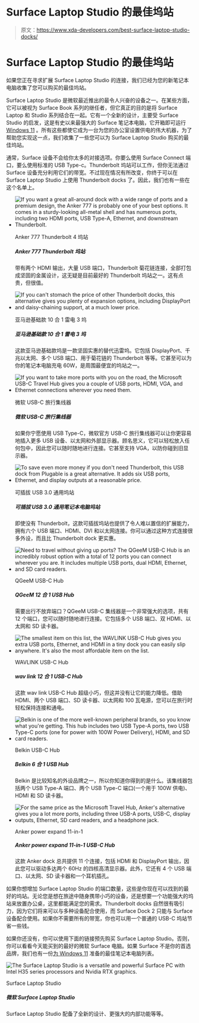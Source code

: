 # Surface Laptop Studio 的最佳坞站

> 原文：<https://www.xda-developers.com/best-surface-laptop-studio-docks/>

# Surface Laptop Studio 的最佳坞站

如果您正在寻求扩展 Surface Laptop Studio 的连接，我们已经为您的新笔记本电脑收集了您可以购买的最佳坞站。

Surface Laptop Studio 是微软最近推出的最令人兴奋的设备之一。在某些方面，它可以被视为 Surface Book 系列的继任者，但它真正的目的是将 Surface Laptop 和 Studio 系列结合在一起。它有一个全新的设计，主要受 Surface Studio 的启发，这是有史以来最强大的 Surface 笔记本电脑，它开箱即可运行 [Windows 11](https://www.xda-developers.com/windows-11/) 。所有这些都使它成为一台为您的办公室设置供电的伟大机器，为了帮助您实现这一点，我们收集了一些您可以为 Surface Laptop Studio 购买的最佳坞站。

通常，Surface 设备不会给你太多的对接选项。你要么使用 Surface Connect 端口，要么使用标准的 USB Type-c。Thunderbolt 坞站可以工作，但你无法通过 Surface 设备充分利用它们的带宽。不过现在情况有所改变，你终于可以在 Surface Laptop Studio 上使用 Thunderbolt docks 了。因此，我们也有一些在这个名单上。

*   <picture>![If you want a great all-around dock with a wide range of ports and a premium design, the Anker 777 is probably one of your best options. It comes in a sturdy-looking all-metal shell and has numerous ports, including two HDMI ports, USB Type-A, Ethernet, and downstream Thunderbolt.](img/301b66680cb30b5afe3441fee6c53743.png)</picture>

    Anker 777 Thunderbolt 4 坞站

    ##### Anker 777 Thunderbolt 坞站

    带有两个 HDMI 输出，大量 USB 端口，Thunderbolt 菊花链连接，全部打包成坚固的金属设计，这无疑是目前最好的 Thunderbolt 坞站之一。这有点贵，但很值。

*   <picture>![If you can't stomach the price of other Thunderbolt docks, this alternative gives you plenty of expansion options, including DisplayPort and daisy-chaining support, at a much lower price.](img/6ddac4625becca49b73204fab0689572.png)</picture>

    亚马逊基础款 10 合 1 雷电 3 坞

    ##### 亚马逊基础款 10 合 1 雷电 3 坞

    这款亚马逊基础款坞是一款坚固实惠的替代迅雷坞。它包括 DisplayPort、千兆以太网、多个 USB 端口、用于菊花链的 Thunderbolt 等等。它甚至可以为你的笔记本电脑充电 60W，是周围最便宜的坞站之一。

*   <picture>![If you want to take more ports with you on the road, the Microsoft USB-C Travel Hub gives you a couple of USB ports, HDMI, VGA, and Ethernet connections wherever you need them.](img/6c3dbe89b89efffb223543a7d13ed3da.png)</picture>

    微软 USB-C 旅行集线器

    ##### 微软 USB-C 旅行集线器

    如果你宁愿使用 USB Type-C，微软官方 USB-C 旅行集线器可以让你更容易地插入更多 USB 设备、以太网和外部显示器。顾名思义，它可以轻松放入任何包中，因此您可以随时随地进行连接。它甚至支持 VGA，以防你碰到旧显示器。

*   <picture>![To save even more money if you don't need Thunderbolt, this USB dock from Plugable is a great alternative. It adds six USB ports, Ethernet, and display outputs at a reasonable price.](img/0486a8c08b20da476cf104e2bb596229.png)</picture>

    可插拔 USB 3.0 通用坞站

    ##### 可插拔 USB 3.0 通用笔记本电脑坞站

    即使没有 Thunderbolt，这款可插拔坞站也提供了令人难以置信的扩展能力，拥有六个 USB 端口、HDMI、DVI 和以太网连接。你可以通过这种方式连接很多外设，而且比 Thunderbolt dock 更实惠。

*   <picture>![Need to travel without giving up ports? The QGeeM USB-C Hub is an incredibly robust option with a total of 12 ports you can connect wherever you are. It includes multiple USB ports, dual HDMI, Ethernet, and SD card readers.](img/388bfa98050832edc679a5c2d106c474.png)</picture>

    QGeeM USB-C Hub

    ##### QGeeM 12 合 1 USB Hub

    需要出行不放弃端口？QGeeM USB-C 集线器是一个非常强大的选项，共有 12 个端口，您可以随时随地进行连接。它包括多个 USB 端口、双 HDMI、以太网和 SD 读卡器。

*   <picture>![The smallest item on this list, the WAVLINK USB-C Hub gives you extra USB ports, Ethernet, and HDMI in a tiny dock you can easily slip anywhere. It's also the most affordable item on the list.](img/7ded521b5ee9cfc1a6859410a6827db7.png)</picture>

    WAVLINK USB-C Hub

    ##### wav link 12 合 1 USB-C Hub

    这款 wav link USB-C Hub 超级小巧，但这并没有让它的能力降低。借助 HDMI、两个 USB 端口、SD 读卡器、以太网和 100 瓦电源，您可以在旅行时轻松保持连接和通电。

*   <picture>![Belkin is one of the more well-known peripheral brands, so you know what you're getting. This hub includes two USB Type-A ports, two USB Type-C ports (one for power with 100W Power Delivery), HDMI, and SD card readers.](img/7cc4dd8474c4de3801b2a28df685f22d.png)</picture>

    Belkin USB-C Hub

    ##### Belkin 6 合 1 USB Hub

    Belkin 是比较知名的外设品牌之一，所以你知道你得到的是什么。该集线器包括两个 USB Type-A 端口、两个 USB Type-C 端口(一个用于 100W 供电)、HDMI 和 SD 读卡器。

*   <picture>![For the same price as the Microsoft Travel Hub, Anker's alternative gives you a lot more ports, including three USB-A ports, USB-C, display outputs, Ethernet, SD card readers, and a headphone jack.](img/0617b077dcaf3d0ff8828a2fe5ee4078.png)</picture>

    Anker power expand 11-in-1

    ##### Anker power expand 11-in-1 USB-C Hub

    这款 Anker dock 总共提供 11 个连接，包括 HDMI 和 DisplayPort 输出，因此您可以驱动多达两个 60Hz 的四核高清显示器。此外，它还有 4 个 USB 端口、以太网、SD 读卡器和一个耳机插孔。

如果你想增加 Surface Laptop Studio 的端口数量，这些是你现在可以找到的最好的坞站。无论您是想在旅途中随身携带小巧的设备，还是想要一个功能强大的坞站来放置办公桌，这里都能满足您的需求。Thunderbolt docks 自然很有吸引力，因为它们将来可以与多种设备配合使用，而 Surface Dock 2 只能与 Surface 设备配合使用。如果你不需要所有的带宽，你也可以用一个普通的 USB-C 坞站节省一些钱。

如果你还没有，你可以使用下面的链接预先购买 Surface Laptop Studio。否则，你可以看看今天能买到的最好的微软 Surface 电脑。如果 Surface 不是你的首选品牌，我们也有一份[为 Windows 11](https://www.xda-developers.com/best-laptops/) 准备的最佳笔记本电脑列表。

 <picture>![The Surface Laptop Studio is a versatile and powerful Surface PC with Intel H35 series processors and Nvidia RTX graphics.](img/e56016e67311e3b5e93daee382258e46.png)</picture> 

Surface Laptop Studio

##### 微软 Surface Laptop Studio

Surface Laptop Studio 配备了全新的设计、更强大的内部功能等等。